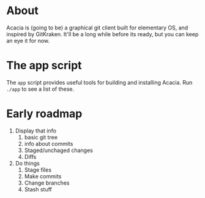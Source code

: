 # About

Acacia is (going to be) a graphical git client built for elementary OS, and inspired by GitKraken. It'll be a long while before its ready, but you can keep an eye it for now.


# The app script

The `app` script provides useful tools for building and installing Acacia. Run `./app` to see a list of these.

# Early roadmap

1. Display that info
    1. basic git tree
    2. info about commits
    3. Staged/unchaged changes
    4. Diffs
2. Do things
    1. Stage files
    2. Make commits
    3. Change branches
    4. Stash stuff